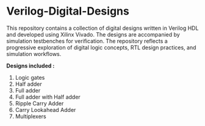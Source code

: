 # Verilog-Digital-Designs  

This repository contains a collection of digital designs written in Verilog HDL and developed using Xilinx Vivado. The designs are accompanied by simulation testbenches for verification.
The repository reflects a progressive exploration of digital logic concepts, RTL design practices, and simulation workflows.

 **Designs included :** 

1. Logic gates
2. Half adder
3. Full adder
4. Full adder with Half adder
5. Ripple Carry Adder
6. Carry Lookahead Adder
7. Multiplexers
